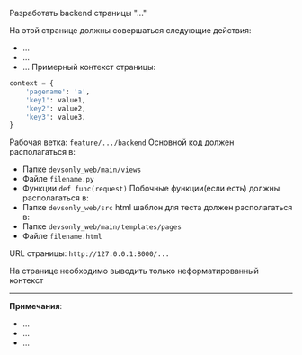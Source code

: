 Разработать backend страницы "..."

На этой странице должны совершаться следующие действия:
* ...
* ...
* ...
Примерный контекст страницы:
```python
context = {
    'pagename': 'a',
    'key1': value1,
    'key2': value2,
    'key3': value3,
}
```
Рабочая ветка:
`feature/.../backend`
Основной код должен располагаться в:
* Папке `devsonly_web/main/views`
* Файле `filename.py`
* Функции `def func(request)`
Побочные функции(если есть) должны располагаться в:
* Папке `devsonly_web/src`
html шаблон для теста должен располагаться в:
* Папке `devsonly_web/main/templates/pages`
* Файле `filename.html`

URL страницы:
`http://127.0.0.1:8000/...`

На странице необходимо выводить только неформатированный контекст
***
**Примечания**:
* ...
* ...
* ...